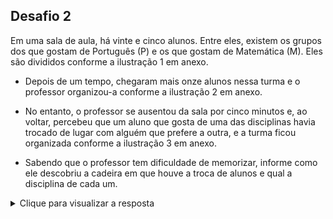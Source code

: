 ## Desafio 2

Em uma sala de aula, há vinte e cinco alunos.
Entre eles, existem os grupos dos que gostam de Português (P) e os que gostam de Matemática (M).
Eles são divididos conforme a ilustração 1 em anexo.

- Depois de um tempo, chegaram mais onze alunos nessa turma e o professor organizou-a conforme a ilustração 2 em anexo.

- No entanto, o professor se ausentou da sala por cinco minutos e, ao voltar, percebeu que um aluno que gosta de uma das disciplinas havia trocado de lugar com alguém que prefere a outra, e a turma ficou organizada conforme a ilustração 3 em anexo.

- Sabendo que o professor tem dificuldade de memorizar, informe como ele descobriu a cadeira em que houve a troca de alunos e qual a disciplina de cada um.

<details> 
  <summary>Clique para visualizar a resposta</summary>

### Resposta

Na sala com 25 alunos tínhamos 14 alunos que preferem M e 11 alunos que gostam de P.
Observando a sala como uma matriz, no primeiro instante temos uma matriz 5x5. Nesse modelo de 25 alunos, a sala estava organizada com o padrão de 3 alunos que preferem uma disciplina para 2 que gostam mais da outra, tanto em linha como em coluna, com exceção da terceira linha e terceira coluna.

Ao chegar os demais alunos, sendo 7 que gostam de P e 4 que preferem M, a organização da sala foi acrescido uma coluna e uma linha, sendo agora uma matriz 6x6.

Nesse modelo 2 ficou um total de 36 alunos, sendo 18 que prefere M e 18 que gostam de P, e a distribuição pode ficar padronizada em 4 para 2, tanto em coluna quanto em linha.

Ao sair da sala e depois retornar ele pode perceber que houve mudança nas posições S43 e S55 (onde S representa a matriz Sala, e o primeiro nº é referente a linha e o segundo representa o nº da coluna), porque observando as linhas 1, 2, 3 e 6 manteve o padrão de 4 para 2, e verificando as colunas 1, 2, 4 e 6 também o padrão 4 para 2 se manteve. Somente nas linhas 4 e 5 e colunas 3 e 5 que não estavam seguindo o padrão. Sendo assim possível determinar as posições dos dois alunos que mudaram de lugar sendo eles S43 (que prefere P)  mudou de lugar com S55 (que gosta de M).
